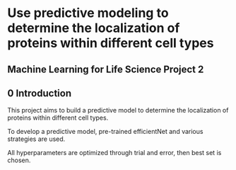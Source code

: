# Use predictive modeling to determine the localization of proteins within different cell types

## Machine Learning for Life Science Project 2

## 0 Introduction

This project aims to build a predictive model to determine the localization of proteins within different cell types. 

To develop a predictive model, pre-trained efficientNet and various strategies are used.

All hyperparameters are optimized through trial and error, then best set is chosen.
